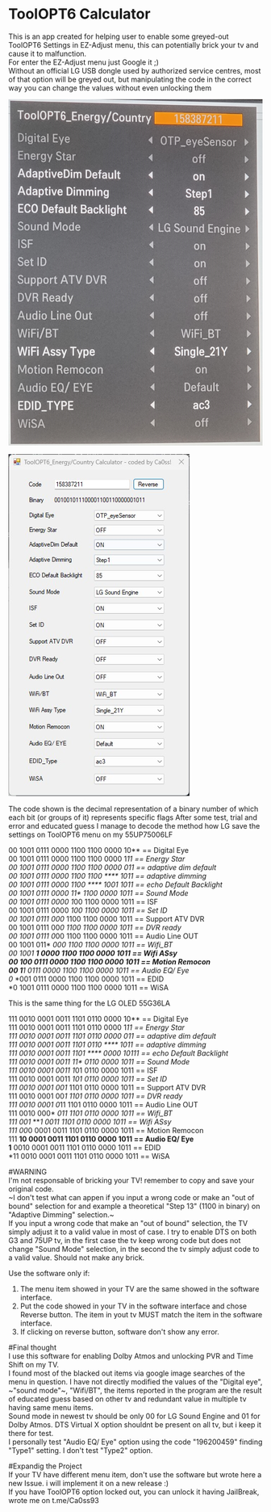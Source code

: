# ToolOPT6 Calculator


This is an app created for helping user to enable some greyed-out ToolOPT6 Settings in EZ-Adjust menu, this can potentially brick your tv and cause it to malfunction.  
For enter the EZ-Adjust menu just Google it ;)  
Without an official LG USB dongle used by authorized service centres, most of that option will be greyed out, but manipulating the code in the correct way you can change the values without even unlocking them

![alt text](https://github.com/ca0ss/ToolOPT6-Calculator/blob/master/ToolOPT6%20Menu.jpg)

![alt text](https://github.com/ca0ss/ToolOPT6-Calculator/blob/master/ToolOPT6%20Calculator.jpg)

The code shown is the decimal representation of a binary number of which each bit (or groups of it) represents specific flags
After some test, trial and error and educated guess I manage to decode the method how LG save the settings on ToolOPT6 menu on my 55UP75006LF

00 1001 0111 0000 1100 1100 0000 10** == Digital Eye  
00 1001 0111 0000 1100 1100 0000 1*11 == Energy Star  
00 1001 0111 0000 1100 1100 0000 *011 == adaptive dim default  
00 1001 0111 0000 1100 1100 **** 1011 == adaptive dimming  
00 1001 0111 0000 1100 **** 1001 1011 == echo Default Backlight  
00 1001 0111 0000 11** 1100 0000 1011 == Sound Mode  
00 1001 0111 0000 1*00 1100 0000 1011 == ISF  
00 1001 0111 0000 *100 1100 0000 1011 == Set ID  
00 1001 0111 000* 1100 1100 0000 1011 == Support ATV DVR  
00 1001 0111 00*0 1100 1100 0000 1011 == DVR ready  
00 1001 0111 0*00 1100 1100 0000 1011 == Audio Line OUT  
00 1001 011* *000 1100 1100 0000 1011 == Wifi_BT  
00 1001 ***1 0000 1100 1100 0000 1011 == Wifi ASsy  
00 100* 0111 0000 1100 1100 0000 1011 == Motion Remocon  
00 1**1 0111 0000 1100 1100 0000 1011 == Audio EQ/ Eye  
0* *001 0111 0000 1100 1100 0000 1011 == EDID  
*0 1001 0111 0000 1100 1100 0000 1011 == WiSA  

This is the same thing for the LG OLED 55G36LA

111 0010 0001 0011 1101 0110 0000 10** == Digital Eye  
111 0010 0001 0011 1101 0110 0000 1*11 == Energy Star  
111 0010 0001 0011 1101 0110 0000 *011 == adaptive dim default  
111 0010 0001 0011 1101 0110 **** 1011 == adaptive dimming  
111 0010 0001 0011 1101 **** 0000 10111 == echo Default Backlight  
111 0010 0001 0011 11** 0110 0000 1011 == Sound Mode  
111 0010 0001 0011 1*01 0110 0000 1011 == ISF  
111 0010 0001 0011 *101 0110 0000 1011 == Set ID  
111 0010 0001 001* 1101 0110 0000 1011 == Support ATV DVR  
111 0010 0001 00*1 1101 0110 0000 1011 == DVR ready  
111 0010 0001 0*11 1101 0110 0000 1011 == Audio Line OUT  
111 0010 000* *011 1101 0110 0000 1011 == Wifi_BT  
111 001* ***1 0011 1101 0110 0000 1011 == Wifi ASsy  
111 00*0 0001 0011 1101 0110 0000 1011 == Motion Remocon  
111 **10 0001 0011 1101 0110 0000 1011 == Audio EQ/ Eye  
1** 0010 0001 0011 1101 0110 0000 1011 == EDID  
*11 0010 0001 0011 1101 0110 0000 1011 == WiSA  


#WARNING  
I'm not responsable of bricking your TV! remember to copy and save your original code.  
~I don't test what can appen if you input a wrong code or make an "out of bound" selection for and example a theoretical "Step 13" (1100 in binary)  on "Adaptive Dimming" selection.~  
If you input a wrong code that make an "out of bound" selection, the TV simply adjust it to a valid value in most of case. I try to enable DTS on both G3 and 75UP tv, in the first case the tv keep wrong code but does not change "Sound Mode" selection, in the second the tv simply adjust code to a valid value. Should not make any brick.  

Use the software only if:  
1. The menu item showed in your TV are the same showed in the software interface.  
2. Put the code showed in your TV in the software interface and chose Reverse button. The item in yout tv MUST match the item in the software interface.  
3. If clicking on reverse button, software don't show any error.  

#Final thought  
I use this software for enabling Dolby Atmos and unlocking PVR and Time Shift on my TV.  
I found most of the blacked out items via google image searches of the menu in question. I have not directly modified the values of the "Digital eye", ~"sound mode"~, "Wifi/BT", the items reported in the program are the result of educated guess based on other tv and redundant value in multiple tv having same menu items.  
Sound mode in newest tv should be only 00 for LG Sound Engine and 01 for Dolby Atmos. DTS Virtual X option shouldnt be present on all tv, but i keep it there for test.  
I personally test "Audio EQ/ Eye" option using the code "196200459" finding "Type1" setting. I don't test "Type2" option.  

#Expandig the Project  
If your TV have different menu item, don't use the software but wrote here a new Issue. i will implement it on a new release :)  
If you have ToolOPT6 option locked out, you can unlock it having JailBreak, wrote me on t.me/Ca0ss93
